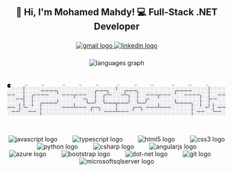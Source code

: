 <h2 align="center">👋 Hi, I'm Mohamed Mahdy! 💻 Full-Stack .NET Developer</h2>

###

<div align="center">
  <a href="mohamedmahdy3162@gmail.com" target="_blank">
    <img src="https://raw.githubusercontent.com/maurodesouza/profile-readme-generator/master/src/assets/icons/social/gmail/default.svg" width="112" height="30" alt="gmail logo"  />
  </a>
  <a href="http://linkedin.com/in/mohamedmahdy9" target="_blank">
    <img src="https://raw.githubusercontent.com/maurodesouza/profile-readme-generator/master/src/assets/icons/social/linkedin/default.svg" width="112" height="30" alt="linkedin logo"  />
  </a>
</div>

###

<div align="center">
  <img src="https://github-readme-stats.vercel.app/api/top-langs?username=Mohamedmahdy404&locale=en&hide_title=false&layout=compact&card_width=320&langs_count=8&theme=dracula&hide_border=false" height="150" alt="languages graph"  />
</div>

###

<br clear="both">

<picture>
  <source media="(prefers-color-scheme: dark)" srcset="https://raw.githubusercontent.com/Mohamedmahdy404/Mohamedmahdy404/output/pacman-contribution-graph-dark.svg">
  <source media="(prefers-color-scheme: light)" srcset="https://raw.githubusercontent.com/Mohamedmahdy404/Mohamedmahdy404/output/pacman-contribution-graph.svg">
  <img alt="pacman contribution graph" src="https://raw.githubusercontent.com/Mohamedmahdy404/Mohamedmahdy404/output/pacman-contribution-graph.svg">
</picture>

###

<br clear="both">

<div align="center">
  <img src="https://cdn.jsdelivr.net/gh/devicons/devicon/icons/javascript/javascript-original.svg" height="19" alt="javascript logo"  />
  <img width="27" />
  <img src="https://cdn.jsdelivr.net/gh/devicons/devicon/icons/typescript/typescript-original.svg" height="19" alt="typescript logo"  />
  <img width="27" />
  <img src="https://cdn.jsdelivr.net/gh/devicons/devicon/icons/html5/html5-original.svg" height="19" alt="html5 logo"  />
  <img width="27" />
  <img src="https://cdn.jsdelivr.net/gh/devicons/devicon/icons/css3/css3-original.svg" height="19" alt="css3 logo"  />
  <img width="27" />
  <img src="https://cdn.jsdelivr.net/gh/devicons/devicon/icons/python/python-original.svg" height="19" alt="python logo"  />
  <img width="27" />
  <img src="https://cdn.jsdelivr.net/gh/devicons/devicon/icons/csharp/csharp-original.svg" height="19" alt="csharp logo"  />
  <img width="27" />
  <img src="https://cdn.jsdelivr.net/gh/devicons/devicon/icons/angularjs/angularjs-original.svg" height="19" alt="angularjs logo"  />
  <img width="27" />
  <img src="https://cdn.jsdelivr.net/gh/devicons/devicon/icons/azure/azure-original.svg" height="19" alt="azure logo"  />
  <img width="27" />
  <img src="https://cdn.jsdelivr.net/gh/devicons/devicon/icons/bootstrap/bootstrap-original.svg" height="19" alt="bootstrap logo"  />
  <img width="27" />
  <img src="https://cdn.jsdelivr.net/gh/devicons/devicon/icons/dot-net/dot-net-original.svg" height="19" alt="dot-net logo"  />
  <img width="27" />
  <img src="https://cdn.jsdelivr.net/gh/devicons/devicon/icons/git/git-original.svg" height="19" alt="git logo"  />
  <img width="27" />
  <img src="https://cdn.jsdelivr.net/gh/devicons/devicon/icons/microsoftsqlserver/microsoftsqlserver-plain.svg" height="19" alt="microsoftsqlserver logo"  />
</div>

###
